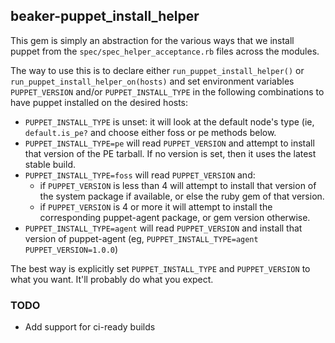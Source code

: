 ## beaker-puppet\_install\_helper

This gem is simply an abstraction for the various ways that we install puppet from the `spec/spec_helper_acceptance.rb` files across the modules.

The way to use this is to declare either `run_puppet_install_helper()` or `run_puppet_install_helper_on(hosts)` and set environment variables `PUPPET_VERSION` and/or `PUPPET_INSTALL_TYPE` in the following combinations to have puppet installed on the desired hosts:

- `PUPPET_INSTALL_TYPE` is unset: it will look at the default node's type (ie, `default.is_pe?` and choose either foss or pe methods below.
- `PUPPET_INSTALL_TYPE=pe` will read `PUPPET_VERSION` and attempt to install that version of the PE tarball. If no version is set, then it uses the latest stable build.
- `PUPPET_INSTALL_TYPE=foss` will read `PUPPET_VERSION` and:
  - if `PUPPET_VERSION` is less than 4 will attempt to install that version of the system package if available, or else the ruby gem of that version.
  - if `PUPPET_VERSION` is 4 or more it will attempt to install the corresponding puppet-agent package, or gem version otherwise.
- `PUPPET_INSTALL_TYPE=agent` will read `PUPPET_VERSION` and install that version of puppet-agent (eg, `PUPPET_INSTALL_TYPE=agent PUPPET_VERSION=1.0.0`)

The best way is explicitly set `PUPPET_INSTALL_TYPE` and `PUPPET_VERSION` to what you want. It'll probably do what you expect.

### TODO
- Add support for ci-ready builds
